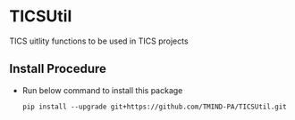 # TICSUtil
TICS uitlity functions to be used in TICS projects


## Install Procedure
* Run below command to install this package

    ```pip install --upgrade git+https://github.com/TMIND-PA/TICSUtil.git```
